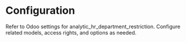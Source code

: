 # Configuration

Refer to Odoo settings for analytic_hr_department_restriction. Configure related models, access rights, and options as needed.
